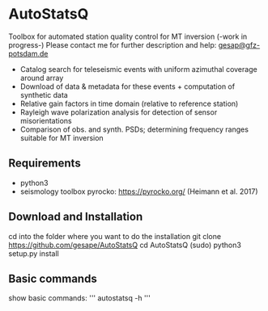 # AutoStatsQ
Toolbox for automated station quality control for MT inversion (-work in progress-)
Please contact me for further description and help: gesap@gfz-potsdam.de

- Catalog search for teleseismic events with uniform azimuthal coverage around array
- Download of data & metadata for these events + computation of synthetic data
- Relative gain factors in time domain (relative to reference station)
- Rayleigh wave polarization analysis for detection of sensor misorientations
- Comparison of obs. and synth. PSDs; determining frequency ranges suitable for MT inversion


Requirements
------------

- python3
- seismology toolbox pyrocko: https://pyrocko.org/ (Heimann et al. 2017)

Download and Installation
-------------------------

cd into the folder where you want to do the installation
git clone https://github.com/gesape/AutoStatsQ 
cd AutoStatsQ
(sudo) python3 setup.py install

Basic commands
--------------

show basic commands:
'''
autostatsq -h
'''